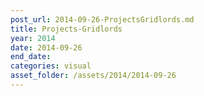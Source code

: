 ```yaml
---
post_url: 2014-09-26-ProjectsGridlords.md
title: Projects-Gridlords
year: 2014
date: 2014-09-26
end_date: 
categories: visual
asset_folder: /assets/2014/2014-09-26
---
```

